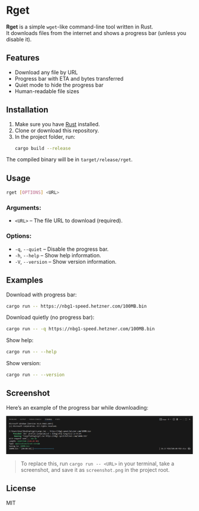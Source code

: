# Rget

**Rget** is a simple `wget`-like command-line tool written in Rust.  
It downloads files from the internet and shows a progress bar (unless you disable it).

## Features

- Download any file by URL
- Progress bar with ETA and bytes transferred
- Quiet mode to hide the progress bar
- Human-readable file sizes

## Installation

1. Make sure you have [Rust](https://www.rust-lang.org/) installed.
2. Clone or download this repository.
3. In the project folder, run:
   ```bash
   cargo build --release
   ```

The compiled binary will be in `target/release/rget`.

## Usage

```bash
rget [OPTIONS] <URL>
```

### Arguments:

- `<URL>` – The file URL to download (required).

### Options:

- `-q`, `--quiet` – Disable the progress bar.
- `-h`, `--help` – Show help information.
- `-V`, `--version` – Show version information.

## Examples

Download with progress bar:

```bash
cargo run -- https://nbg1-speed.hetzner.com/100MB.bin
```

Download quietly (no progress bar):

```bash
cargo run -- -q https://nbg1-speed.hetzner.com/100MB.bin
```

Show help:

```bash
cargo run -- --help
```

Show version:

```bash
cargo run -- --version
```

## Screenshot

Here’s an example of the progress bar while downloading:

![Rget progress bar screenshot](screenshot.png)

> To replace this, run `cargo run -- <URL>` in your terminal, take a screenshot, and save it as `screenshot.png` in the project root.

## License

MIT
